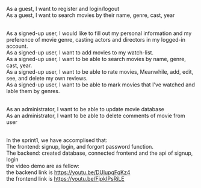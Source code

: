 As a guest, I want to register and login/logout</br>
As a guest, I want to search movies by their name, genre, cast, year</br></br>


As a signed-up user, I would like to fill out my personal information and my preference of movie genre, casting actors and directors in my logged-in account. </br>
As a signed-up user, I want to add movies to my watch-list.</br>
As a signed-up user, I want to be able to search movies by name, genre, cast, year.</br>
As a signed-up user, I want to be able to rate movies, Meanwhile, add, edit, see, and delete my own reviews.</br>
As a signed-up user, I want to be able to mark movies that I've watched and lable them by genres. </br></br>


As an administrator, I want to be able to update movie database</br>
As an administrator, I want to be able to delete comments of movie from user</br></br>

In the sprint1, we have accomplised that:</br>
The frontend: signup, login, and forgort password function.</br>
The backend: created database, connected frontend and the api of signup, login </br>
the video demo are as fellow:</br>
the backend link is <a>https://youtu.be/DUlupqFqKz4</a></br>
the frontend link is <a>https://youtu.be/FjpkIPsRiLE</a></br>
